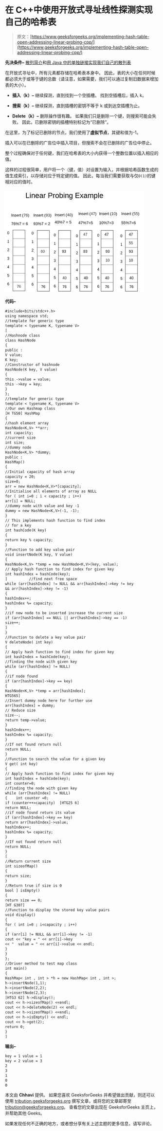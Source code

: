 # 在 C++中使用开放式寻址线性探测实现自己的哈希表

> 原文：[https://www.geeksforgeeks.org/implementing-hash-table-open-addressing-linear-probing-cpp/](https://www.geeksforgeeks.org/implementing-hash-table-open-addressing-linear-probing-cpp/)

**先决条件–** [散列简介](https://www.geeksforgeeks.org/hashing-set-1-introduction/)和[用 Java 中的单独链接实现我们自己的散列表](https://www.geeksforgeeks.org/implementing-our-own-hash-table-with-separate-chaining-in-java/)

在开放式寻址中，所有元素都存储在哈希表本身中。 因此，表的大小在任何时候都必须大于或等于键的总数（请注意，如果需要，我们可以通过复制旧数据来增加表的大小）。

*   **插入（k）–** 继续探测，直到找到一个空插槽。 找到空插槽后，插入 k。

*   **搜索（k）–** 继续探测，直到插槽的密钥不等于 k 或到达空插槽为止。

*   **Delete（k）–** 删除操作很有趣。 如果我们只是删除一个键，则搜索可能会失败。 因此，已删除密钥的插槽特别标记为“已删除”。

在这里，为了标记已删除的节点，我们使用了**虚拟节点**，其键和值为-1。

插入可以在已删除的广告位中插入项目，但搜索不会在已删除的广告位中停止。

整个过程确保对于任何键，我们在哈希表的大小内获得一个整数位置以插入相应的值。

这样的过程很简单，用户将一个（键，值）对设置为输入，并根据哈希函数生成的值生成索引，以存储对应于特定键的值。 因此，每当我们需要获取与仅`O(1)`的键相对应的值时。

![](img/62b1efaa86a55f91e638f1fd76d1a5d4.png)

**代码–**

```
#include<bits/stdc++.h>
using namespace std;
//template for generic type
template < typename K, typename V>
[
//Hashnode class
class HashNode
{
public :
V value;
K key;
//Constructor of hashnode
HashNode(K key, V value)
{
this ->value = value;
this ->key = key;
}
};
//template for generic type
template < typename K, typename V>
//Our own Hashmap class
[H TG50] HashMap
{
//hash element array
HashNode<K,V> **arr;
int capacity;
//current size
int size;
//dummy node
HashNode<K,V> *dummy;
public :
HashMap()
{
//Initial capacity of hash array
capacity = 20;
size=0;
arr = new HashNode<K,V>*[capacity];
//Initialise all elements of array as NULL
for ( int i=0 ; i < capacity ; i++)
arr[i] = NULL;
//dummy node with value and key -1
dummy = new HashNode<K,V>(-1, -1);
}
// This implements hash function to find index
// for a key
int hashCode(K key)
{
return key % capacity;
}
//Function to add key value pair
void insertNode(K key, V value)
{
HashNode<K,V> *temp = new HashNode<K,V>(key, value);
// Apply hash function to find index for given key
int hashIndex = hashCode(key);
]          //find next free space
while (arr[hashIndex] != NULL && arr[hashIndex]->key != key
&& arr[hashIndex]->key != -1)
{
hashIndex++;
hashIndex %= capacity;
}
//if new node to be inserted increase the current size
if (arr[hashIndex] == NULL || arr[hashIndex]->key == -1)
size++;
]
}
//Function to delete a key value pair
V deleteNode( int key)
{
// Apply hash function to find index for given key
int hashIndex = hashCode(key);
//finding the node with given key
while (arr[hashIndex] != NULL)
{
//if node found
if (arr[hashIndex]->key == key)
{
HashNode<K,V> *temp = arr[hashIndex];
HTG565]
//Insert dummy node here for further use
arr[hashIndex] = dummy;
// Reduce size
size--;
return temp->value;
}
hashIndex++;
hashIndex %= capacity;
}
//If not found return null
return NULL;
}
//Function to search the value for a given key
V get( int key)
{
// Apply hash function to find index for given key
int hashIndex = hashCode(key);
int counter=0;
//finding the node with given key
while (arr[hashIndex] != NULL)
{    int counter =0;
if (counter++>capacity)  [HTG25 6]
return NULL;
//if node found return its value
if (arr[hashIndex]->key == key)
return arr[hashIndex]->value;
hashIndex++;
hashIndex %= capacity;
}
//If not found return null
return NULL;
}
[
//Return current size
int sizeofMap()
{
return size;
}
//Return true if size is 0
bool ] isEmpty()
{
return size == 0;
[HT G307]
//Function to display the stored key value pairs
void display()
{
for ( int i=0 ; i<capacity ; i++)
{
if (arr[i] != NULL && arr[i]->key != -1)
cout << "key = " << arr[i]->key
<< "  value = " << arr[i]->value << endl;
}
}
};
//Driver method to test map class
int main()
{
HashMap< int , int > *h = new HashMap< int , int >;
h->insertNode(1,1);
h->insertNode(2,2);
h->insertNode(2,3);
[HTG3 62] h->display();
cout << h->sizeofMap() <<endl;
cout << h->deleteNode(2) << endl;
cout << h->sizeofMap() <<endl;
cout << h->isEmpty() << endl;
cout << h->get(2);
return 0;
}
]
```

**输出–**

```
key = 1 value = 1
key = 2 value = 3
2
3
1
0
0

```

本文由 **Chhavi** 提供。 如果您喜欢 GeeksforGeeks 并希望做出贡献，则还可以使用 [tribution.geeksforgeeks.org](http://www.contribute.geeksforgeeks.org) 撰写文章，或将您的文章邮寄至 tribution@geeksforgeeks.org。 查看您的文章出现在 GeeksforGeeks 主页上，并帮助其他 Geeks。

如果发现任何不正确的地方，或者想分享有关上述主题的更多信息，请写评论。

